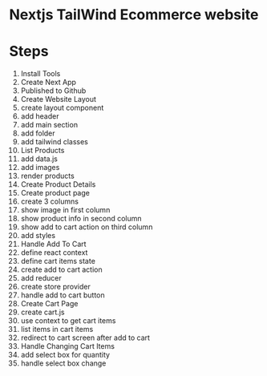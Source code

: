 # Nextjs TailWind Ecommerce website

# Steps

1. Install Tools
2. Create Next App
3. Published to Github
4. Create Website Layout
  1. create layout component
  2. add header
  3. add main section
  4. add folder
  5. add tailwind classes
5. List Products
  1. add data.js
  2. add images
  3. render products
6. Create Product Details
  1. Create product page
  2. create 3 columns
  3. show image in first column
  4. show product info in second column
  5. show add to cart action on third column
  6. add styles
7. Handle Add To Cart
  1. define react context
  2. define cart items state
  3. create add to cart action
  4. add reducer
  5. create store provider
  6. handle add to cart button
8. Create Cart Page
  1. create cart.js
  2. use context to get cart items
  3. list items in cart items
  4. redirect to cart screen after add to cart
9. Handle Changing Cart Items
  1. add select box for quantity
  2. handle select box change
